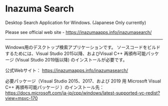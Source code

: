 Inazuma Search
==============

Desktop Search Application for Windows. (Japanese Only currently)

Please see official web site - <https://inazumaapps.info/inazumasearch/>

----

Windows用のデスクトップ検索アプリケーションです。
ソースコードをビルドするためには、Visual Studio 2015以降、およびVisual C++ 再頒布可能パッケージ (Visual Studio 2019版以降) のインストールが必要です。

公式Webサイト：
<https://inazumaapps.info/inazumasearch/>

必要パッケージ（Visual Studio 2015、2017、および 2019 用 Microsoft Visual C++ 再頒布可能パッケージ ）のインストール先：
<https://docs.microsoft.com/ja-jp/cpp/windows/latest-supported-vc-redist?view=msvc-170>